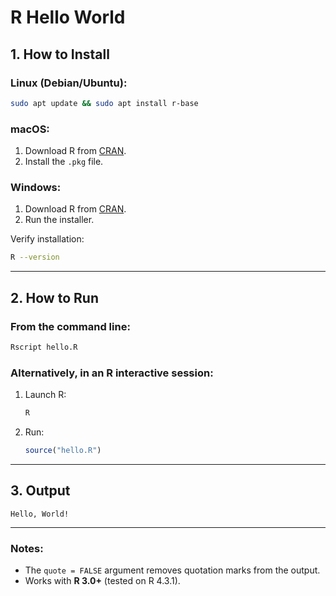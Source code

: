 # R Hello World

## 1. How to Install
### Linux (Debian/Ubuntu):
```bash
sudo apt update && sudo apt install r-base
```

### macOS:
1. Download R from [CRAN](https://cran.r-project.org/bin/macosx/).
2. Install the `.pkg` file.

### Windows:
1. Download R from [CRAN](https://cran.r-project.org/bin/windows/base/).
2. Run the installer.

Verify installation:
```bash
R --version
```

---

## 2. How to Run
### From the command line:
```bash
Rscript hello.R
```

### Alternatively, in an R interactive session:
1. Launch R:
   ```bash
   R
   ```
2. Run:
   ```r
   source("hello.R")
   ```

---

## 3. Output
```
Hello, World!
```

---

### Notes:
- The `quote = FALSE` argument removes quotation marks from the output.
- Works with **R 3.0+** (tested on R 4.3.1).